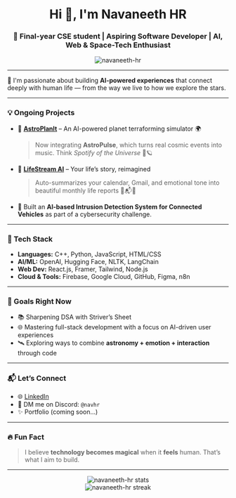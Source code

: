 <h1 align="center">Hi 👋, I'm Navaneeth HR</h1>
<h3 align="center">🚀 Final-year CSE student | Aspiring Software Developer | AI, Web & Space-Tech Enthusiast</h3>

<p align="center">
  <img src="https://komarev.com/ghpvc/?username=navaneeth-hr&label=Profile%20views&color=0e75b6&style=flat" alt="navaneeth-hr" />
</p>

---

🌌 I'm passionate about building **AI-powered experiences** that connect deeply with human life — from the way we live to how we explore the stars.

---

### 💡 Ongoing Projects

- 🔭 **[AstroPlanIt](#)** – An AI-powered planet terraforming simulator 🌍  
  > Now integrating **AstroPulse**, which turns real cosmic events into music. Think *Spotify of the Universe* 🎵🪐

- 🧠 **[LifeStream AI](#)** – Your life’s story, reimagined  
  > Auto-summarizes your calendar, Gmail, and emotional tone into beautiful monthly life reports 📅📬✨

- 🔐 Built an **AI-based Intrusion Detection System for Connected Vehicles** as part of a cybersecurity challenge.

---

### 🧰 Tech Stack

- **Languages:** C++, Python, JavaScript, HTML/CSS  
- **AI/ML:** OpenAI, Hugging Face, NLTK, LangChain  
- **Web Dev:** React.js, Framer, Tailwind, Node.js  
- **Cloud & Tools:** Firebase, Google Cloud, GitHub, Figma, n8n

---

### 🎯 Goals Right Now

- 📚 Sharpening DSA with Striver’s Sheet  
- 🌐 Mastering full-stack development with a focus on AI-driven user experiences  
- 🛰️ Exploring ways to combine **astronomy + emotion + interaction** through code

---

### 📬 Let’s Connect

- 🌐 [LinkedIn](https://www.linkedin.com/in/navaneeth-hr)
- 💬 DM me on Discord: `@navhr`
- ✨ Portfolio (coming soon...)

---

### 🔥 Fun Fact

> I believe **technology becomes magical** when it **feels** human. That’s what I aim to build.

---

<!-- GitHub stats -->
<p align="center">
  <img src="https://github-readme-stats.vercel.app/api?username=navaneeth-hr&show_icons=true&theme=tokyonight" alt="navaneeth-hr stats"/>
  <br>
  <img src="https://github-readme-streak-stats.herokuapp.com/?user=navaneeth-hr&theme=tokyonight" alt="navaneeth-hr streak"/>
</p>


<!---
Nava-11/Nava-11 is a ✨ special ✨ repository because its `README.md` (this file) appears on your GitHub profile.
You can click the Preview link to take a look at your changes.
--->
